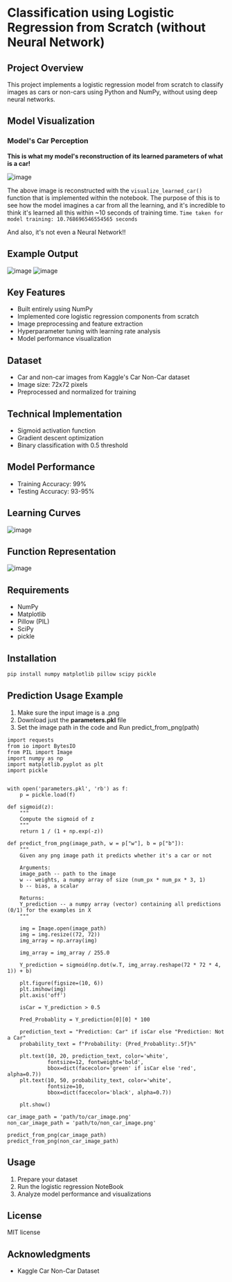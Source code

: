 # Classification using Logistic Regression from Scratch (without Neural Network)

## Project Overview
This project implements a logistic regression model from scratch to classify images as cars or non-cars using Python and NumPy, without using deep neural networks.

## Model Visualization

### Model's Car Perception
**This is what my model's reconstruction of its learned parameters of what is a car!**

![image](https://github.com/user-attachments/assets/b8483ac2-67e5-45b0-b86e-2e339cf08897)

The above image is reconstructed with the ``visualize_learned_car()`` function that is implemented within the notebook. The purpose of this is to see how the model imagines a car from all the learning, and it's incredible to think it's learned all this within ~10 seconds of training time. ``Time taken for model training: 10.768696546554565 seconds``

And also, it's not even a Neural Network!!

## Example Output
![image](https://github.com/user-attachments/assets/50fa8d0c-23fc-47f6-b125-96f1c7fb170e)
![image](https://github.com/user-attachments/assets/0266b8b3-6f44-450d-bc1d-2df9946640c5)

## Key Features
- Built entirely using NumPy
- Implemented core logistic regression components from scratch
- Image preprocessing and feature extraction
- Hyperparameter tuning with learning rate analysis
- Model performance visualization

## Dataset
- Car and non-car images from Kaggle's Car Non-Car dataset
- Image size: 72x72 pixels
- Preprocessed and normalized for training

## Technical Implementation
- Sigmoid activation function
- Gradient descent optimization
- Binary classification with 0.5 threshold

## Model Performance
- Training Accuracy: 99%
- Testing Accuracy: 93-95%

## Learning Curves
![image](https://github.com/user-attachments/assets/12f4bef7-0840-44ef-917c-17b932c37acf)

## Function Representation
![image](https://github.com/user-attachments/assets/f2beeebd-6d60-40d5-8787-741ba96d1588)

## Requirements
- NumPy
- Matplotlib
- Pillow (PIL)
- SciPy
- pickle

## Installation
```bash
pip install numpy matplotlib pillow scipy pickle
```
## Prediction Usage Example
1. Make sure the input image is a .png
2. Download just the **parameters.pkl** file
3. Set the image path in the code and Run predict_from_png(path)
   
```
import requests
from io import BytesIO
from PIL import Image
import numpy as np
import matplotlib.pyplot as plt
import pickle


with open('parameters.pkl', 'rb') as f:
    p = pickle.load(f)

def sigmoid(z):
    """
    Compute the sigmoid of z
    """
    return 1 / (1 + np.exp(-z))

def predict_from_png(image_path, w = p["w"], b = p["b"]):
    """
    Given any png image path it predicts whether it's a car or not

    Arguments:
    image_path -- path to the image
    w -- weights, a numpy array of size (num_px * num_px * 3, 1)
    b -- bias, a scalar

    Returns:
    Y_prediction -- a numpy array (vector) containing all predictions (0/1) for the examples in X
    """

    img = Image.open(image_path)
    img = img.resize((72, 72))
    img_array = np.array(img)

    img_array = img_array / 255.0

    Y_prediction = sigmoid(np.dot(w.T, img_array.reshape(72 * 72 * 4, 1)) + b)
    
    plt.figure(figsize=(10, 6))
    plt.imshow(img)
    plt.axis('off')

    isCar = Y_prediction > 0.5
    
    Pred_Probablity = Y_prediction[0][0] * 100
    
    prediction_text = "Prediction: Car" if isCar else "Prediction: Not a Car"
    probability_text = f"Probability: {Pred_Probablity:.5f}%"
    
    plt.text(10, 20, prediction_text, color='white', 
             fontsize=12, fontweight='bold', 
             bbox=dict(facecolor='green' if isCar else 'red', alpha=0.7))
    plt.text(10, 50, probability_text, color='white', 
             fontsize=10, 
             bbox=dict(facecolor='black', alpha=0.7))
    
    plt.show()

car_image_path = 'path/to/car_image.png'
non_car_image_path = 'path/to/non_car_image.png'

predict_from_png(car_image_path)
predict_from_png(non_car_image_path)

```

## Usage
1. Prepare your dataset
2. Run the logistic regression NoteBook
3. Analyze model performance and visualizations

## License
MIT license

## Acknowledgments
- Kaggle Car Non-Car Dataset


